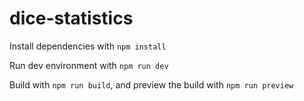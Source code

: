 # dice-statistics

Install dependencies with `npm install`

Run dev environment with `npm run dev`

Build with `npm run build`, and preview the build with `npm run preview`
